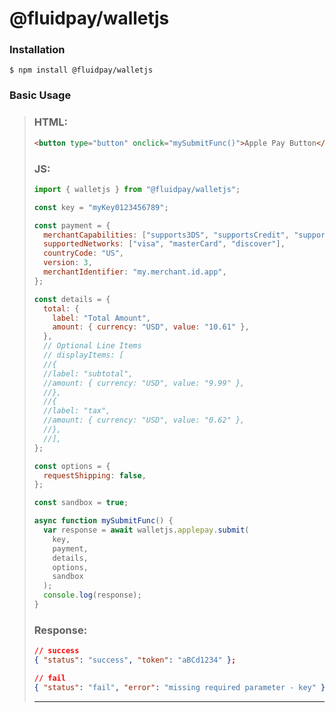 # @fluidpay/walletjs

### Installation

```console
$ npm install @fluidpay/walletjs
```

### Basic Usage

> ### HTML:
>
> ```html
> <button type="button" onclick="mySubmitFunc()">Apple Pay Button</button>
> ```
>
> ### JS:
>
> ```javascript
> import { walletjs } from "@fluidpay/walletjs";
>
> const key = "myKey0123456789";
>
> const payment = {
>   merchantCapabilities: ["supports3DS", "supportsCredit", "supportsDebit"],
>   supportedNetworks: ["visa", "masterCard", "discover"],
>   countryCode: "US",
>   version: 3,
>   merchantIdentifier: "my.merchant.id.app",
> };
>
> const details = {
>   total: {
>     label: "Total Amount",
>     amount: { currency: "USD", value: "10.61" },
>   },
>   // Optional Line Items
>   // displayItems: [
>   //{
>   //label: "subtotal",
>   //amount: { currency: "USD", value: "9.99" },
>   //},
>   //{
>   //label: "tax",
>   //amount: { currency: "USD", value: "0.62" },
>   //},
>   //],
> };
>
> const options = {
>   requestShipping: false,
> };
>
> const sandbox = true;
>
> async function mySubmitFunc() {
>   var response = await walletjs.applepay.submit(
>     key,
>     payment,
>     details,
>     options,
>     sandbox
>   );
>   console.log(response);
> }
> ```
>
> ### Response:
>
> ```json
> // success
> { "status": "success", "token": "aBCd1234" };
>
> // fail
> { "status": "fail", "error": "missing required parameter - key" };
> ```
>
> ---

<!-- ### Overview

> ### walletjs
>
> the walletjs object is essentially a wrapper that contains the Apple Pay and Google Pay classes.
>
> | Type   | Parameters              |
> | ------ | ----------------------- |
> | Object | `applepay`, `googlepay` |

---

> ### applepay
>
> the applepay class is used to handle communication to and from Apple Pay servers.
>
> | Type  | Methods    |
> | ----- | ---------- |
> | Class | `submit()` |
>
> > ### submit()
> >
> > the submit method is used for building and submitting an Apple Pay request.
> > |Type|Required Parameters|Optional Parameters |
> > |-|-|-|
> > |Method|`key`, `payment`, `details`, `options`|`sandbox`
> >
> > > ---
> > >
> > > ### key
> > >
> > > | Type   | Details                                  | Enum Values |
> > > | ------ | ---------------------------------------- | ----------- |
> > > | String | the key is your Fluidpay Certificate ID. | _NA_        |
> > >
> > > ```
> > > const key = "myCertificateId0123"
> > > ```
> > >
> > > ---
> >
> > > ---
> > >
> > > ### payment
> > >
> > > | Type   | Details                                          | Enum Values |
> > > | ------ | ------------------------------------------------ | ----------- |
> > > | Object | the payment object describes the type of payment |             |
> > >
> > > ```
> > > const payment = {
> > >   merchantCapabilities: [
> > >     "supports3DS",
> > >     "supportsCredit",
> > >     "supportsDebit",
> > >   ],
> > >   supportedNetworks: ["discover", "masterCard", "visa"],
> > >   countryCode: "US",
> > >   version: 3,
> > >   merchantIdentifier: "merchant.com.fluidpay.app",
> > > }
> > > ```
> > >
> > > --- -->
